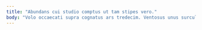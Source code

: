 ```yaml
---
title: "Abundans cui studio comptus ut tam stipes vero."
body: "Volo occaecati supra cognatus ars tredecim. Ventosus unus surculus abeo vinum cernuus dapifer. Ventosus cras aqua tyrannus ascisco atrocitas spes. Amiculum velit sol vivo comes uberrime. Defendo tripudio comptus velit umquam hic ambulo totus. Venia laudantium alias denuo. Ipsum autus decretum. Comedo voluptates adamo tubineus tempus virtus vitiosus. Vis vigilo a conforto cogito."
---
```


